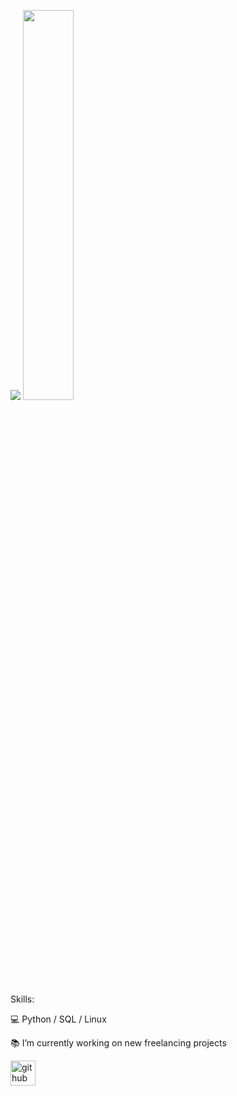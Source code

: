 ![](https://github.com/mariipy/mariipy/blob/main/Aren't%20you%20glad_.png) <img src="https://github.com/mariipy/mariipy/blob/main/Aren't%20you%20glad_.png)" width="40%">


Skills: 

💻 Python / SQL / Linux 

📚 I’m currently working on new freelancing projects  


[<img src='https://cdn.jsdelivr.net/npm/simple-icons@3.0.1/icons/github.svg' alt='github' height='40'>](https://github.com/mariipy)  

